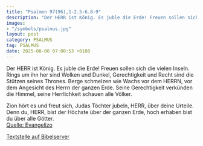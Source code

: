 ```yaml
---
title: "Psalmen 97(96),1-2.5-6.8-9"
description: "Der HERR ist König. Es juble die Erde! Freuen sollen sich die vielen Inseln. Rings um ihn her sind Wolken und Dunkel, Gerechtigkeit und Recht sind die Stützen seines Thrones. Berge schmelzen wie Wachs vor dem HERRN, vor dem Angesicht des Herrn der ganzen Erde. Seine Gerechtigkeit...."
images:
- "/symbols/psalmus.jpg"
layout: post
category: PSALMUS
tag: PSALMUS
date: 2025-08-06 07:00:53 +0100
---
```

Der HERR ist König. Es juble die Erde! Freuen sollen sich die vielen Inseln.
Rings um ihn her sind Wolken und Dunkel, Gerechtigkeit und Recht sind die Stützen seines Thrones.
Berge schmelzen wie Wachs vor dem HERRN, vor dem Angesicht des Herrn der ganzen Erde.
Seine Gerechtigkeit verkünden die Himmel, seine Herrlichkeit schauen alle Völker.<!--more-->

Zion hört es und freut sich, Judas Töchter jubeln, HERR, über deine Urteile.
Denn du, HERR, bist der Höchste über der ganzen Erde, hoch erhaben bist du über alle Götter.<br>
[Quelle: Evangelizo](https://evangeliumtagfuertag.org/DE/gospel)

[Textstelle auf Bibelserver](https://www.bibleserver.com/EU/ps97(96),1-2.5-6.8-9)
